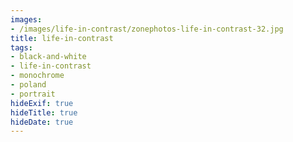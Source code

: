 ```yaml
---
images:
- /images/life-in-contrast/zonephotos-life-in-contrast-32.jpg
title: life-in-contrast
tags:
- black-and-white
- life-in-contrast
- monochrome
- poland
- portrait
hideExif: true
hideTitle: true
hideDate: true
---
```

